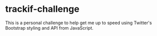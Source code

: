 trackif-challenge
=================
This is a personal challenge to help get me up to speed using Twitter's Bootstrap styling and API from JavaScript.

